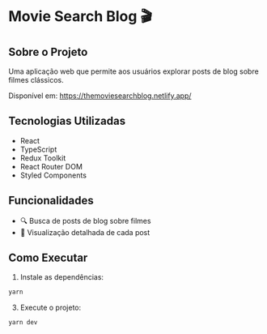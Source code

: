 # Movie Search Blog 🎬

## Sobre o Projeto
Uma aplicação web que permite aos usuários explorar posts de blog sobre filmes clássicos. 

Disponível em: https://themoviesearchblog.netlify.app/


## Tecnologias Utilizadas
- React
- TypeScript
- Redux Toolkit
- React Router DOM
- Styled Components


## Funcionalidades
- 🔍 Busca de posts de blog sobre filmes
- 📖 Visualização detalhada de cada post

## Como Executar

1. Instale as dependências:
```bash
yarn
```

3. Execute o projeto:
```bash
yarn dev
```
